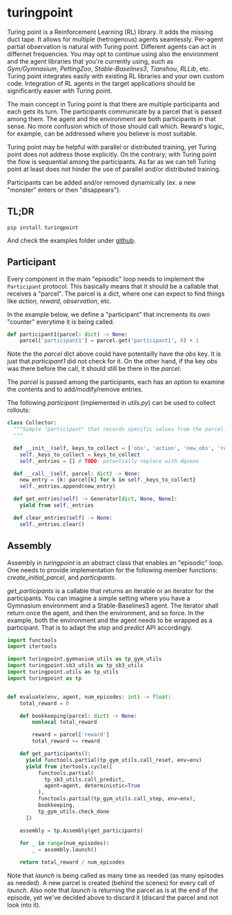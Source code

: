 # turingpoint

Turing point is a Reinforcement Learning (RL) library. It adds the missing duct tape.
It allows for multiple (hetrogenous) agents seamlessly. Per-agent partial observation is natural with Turing point.
Different agents can act in differnet frequencies.
You may opt to continue using also the environment and the agent libraries that you're currently using, such as *Gym/Gymnasium*, *PettingZoo*, *Stable-Baselines3*, *Tianshou*, *RLLib*, etc.
Turing point integrates easily with existing RL libraries and your own custom code.
Integration of RL agents in the target applications should be significantly easier with Turing point.

The main concept in Turing point is that there are multiple participants and each gets its turn.
The participants communicate by a parcel that is passed among them. The agent and the environment are both participants in that sense. No more confusion which of those should call which. Reward's logic, for example,
can be addressed where you believe is most suitable.

Turing point may be helpful with parallel or distributed training, yet Turing point does not address those explicitly. On the contrary; with Turing point the flow is sequential among the participants. As far as we can tell Turing point at least does not hinder the use of parallel and/or distributed training.

Participants can be added and/or removed dynamically (ex. a new "monster" enters or then "disappears").

## TL;DR

```
pip install turingpoint
```

And check the examples folder under [github](https://github.com/zbenmo/turingpoint).

## Participant

Every component in the main "episodic" loop needs to implement the ```Participant``` protocol. This basically means that it should be a callable that receives a "parcel". The parcel is a dict, where one can expect to find things like *action*, *reward*, *observation*, etc.  

In the example below, we define a "participant" that increments its own "counter" everytime it is being called.

``` py
def participant1(parcel: dict) -> None:
    parcel['participant1'] = parcel.get('participant1', 0) + 1
```

Note the the *parcel* dict above could have potentailly have the *obs* key.
It is just that *participant1* did not check for it.
On the other hand, if the key *obs* was there before the call, it should still be there in the *parcel*.

The *parcel* is passed among the participants, each has an option to examine the contents and to add/modify/remove entries.

The following *participant* (implemented in *utils.py*) can be used to collect rollouts:

``` py
class Collector:
  """Simple "participant" that records specific values from the parcel.
  """

  def __init__(self, keys_to_collect = ['obs', 'action', 'new_obs', 'reward', 'done']):
    self._keys_to_collect = keys_to_collect
    self._entries = [] # TODO: potentially replace with dqueue

  def __call__(self, parcel: dict) -> None:
    new_entry = {k: parcel[k] for k in self._keys_to_collect}
    self._entries.append(new_entry)

  def get_entries(self) -> Generator[dict, None, None]:
    yield from self._entries

  def clear_entries(self) -> None:
    self._entries.clear()
```

## Assembly

Assembly in *turingpoint* is an abstract class that enables an "episodic" loop. One needs to provide implementation for the following member functions: *create_initial_parcel*, and *participants*.

*get_participants* is a callable that returns an iterable or an iterator for the participants. You can imagine a simple setting where you have a Gymnasium environment and a Stable-Baselines3 agent. The iterator shall return once the agent, and then the environment, and so force.
In the example, both the environment and the agent needs to be wrapped as a participant. That is to adapt the *step* and *predict* API accordingly.

``` py linenums="1"
import functools
import itertools

import turingpoint.gymnasium_utils as tp_gym_utils
import turingpoint.sb3_utils as tp_sb3_utils
import turingpoint.utils as tp_utils
import turingpoint as tp


def evaluate(env, agent, num_episodes: int) -> float:
    total_reward = 0

    def bookkeeping(parcel: dict) -> None:
        nonlocal total_reward

        reward = parcel['reward']
        total_reward += reward

    def get_participants():
      yield functools.partial(tp_gym_utils.call_reset, env=env)
      yield from itertools.cycle([
          functools.partial(
            tp_sb3_utils.call_predict,
            agent=agent, deterministic=True
          ),
          functools.partial(tp_gym_utils.call_step, env=env),
          bookkeeping,
          tp_gym_utils.check_done
      ]) 

    assembly = tp.Assembly(get_participants)
      
    for _ in range(num_episodes):
        _ = assembly.launch()

    return total_reward / num_episodes
```

Note that *launch* is being called as many time as needed (as many episodes as needed).
A new parcel is created (behind the scenes) for every call of *launch*.
Also note that *launch* is returning the parcel as is at the end of the episode, yet we've decided above to discard it (discard the parcel and not look into it).
